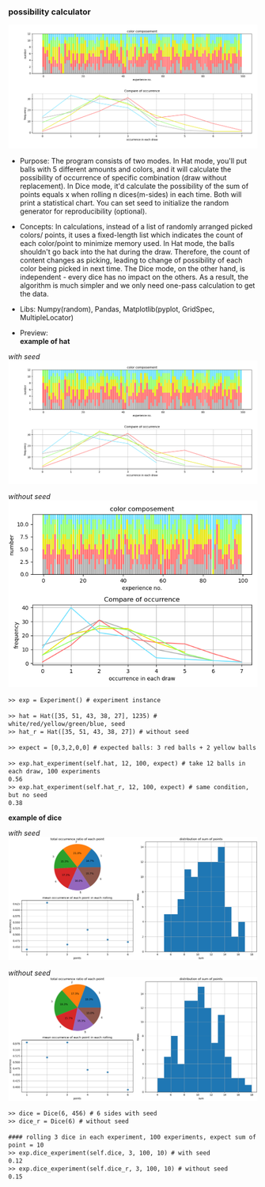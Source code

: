 ### possibility calculator

![demo of hat (with seed) ](https://github.com/Elie-Yen/demo_project/blob/master/Math/possibility_calculator/demo_possibility_cal_hatwithseed_Figure_1.png)

* Purpose: 
The program consists of two modes.
In Hat mode, you'll put balls with 5 different amounts and colors, and it will calculate the possibility of occurrence of specific combination (draw without replacement).
In Dice mode, it'd calculate the possibility of the sum of points equals x when rolling n dices(m-sides) in each time. Both will print a statistical chart.
You can set seed to initialize the random generator for reproducibility (optional).

* Concepts: 
In calculations, instead of a list of randomly arranged picked colors/ points, it uses a fixed-length list which indicates the count of each color/point to minimize memory used.
In Hat mode, the balls shouldn't go back into the hat during the draw. Therefore, the count of content changes as picking, leading to change of possibility of each color being picked in next time.
The Dice mode, on the other hand, is independent - every dice has no impact on the others. As a result, the algorithm is much simpler and we only need one-pass calculation to get the data.

* Libs: Numpy(random), Pandas,  Matplotlib(pyplot,  GridSpec, MultipleLocator)

* Preview:   
**example of hat**

*with seed*   
![demo of hat (with seed) ](demo_possibility_cal_hatwithseed_Figure_1.png)

*without seed*   
![demo of hat (without seed) ](demo_possibility_cal_hatnoseed_Figure_1.png)
```
>> exp = Experiment() # experiment instance

>> hat = Hat([35, 51, 43, 38, 27], 1235) # white/red/yellow/green/blue, seed
>> hat_r = Hat([35, 51, 43, 38, 27]) # without seed

>> expect = [0,3,2,0,0] # expected balls: 3 red balls + 2 yellow balls

>> exp.hat_experiment(self.hat, 12, 100, expect) # take 12 balls in each draw, 100 experiments
0.56
>> exp.hat_experiment(self.hat_r, 12, 100, expect) # same condition, but no seed
0.38
```
**example of dice**

*with seed*   
![demo of dice (with seed) ](demo_possibility_cal_dicewithseed_Figure_1.png)
   
*without seed*   
![demo of dice (without seed) ](demo_possibility_cal_dicenoseed_Figure_1.png)

```
>> dice = Dice(6, 456) # 6 sides with seed
>> dice_r = Dice(6) # without seed
        
#### rolling 3 dice in each experiment, 100 experiments, expect sum of point = 10
>> exp.dice_experiment(self.dice, 3, 100, 10) # with seed
0.12
>> exp.dice_experiment(self.dice_r, 3, 100, 10) # without seed
0.15
```

